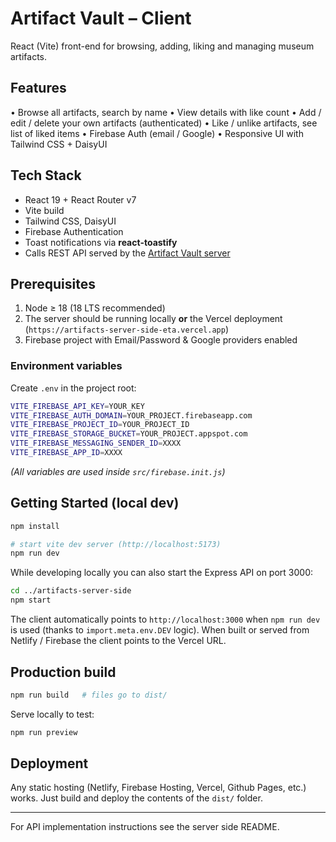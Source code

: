 # Artifact Vault – Client

React (Vite) front-end for browsing, adding, liking and managing museum artifacts.

## Features

• Browse all artifacts, search by name
• View details with like count
• Add / edit / delete your own artifacts (authenticated)
• Like / unlike artifacts, see list of liked items
• Firebase Auth (email / Google)
• Responsive UI with Tailwind CSS + DaisyUI

## Tech Stack

* React 19 + React Router v7
* Vite build
* Tailwind CSS, DaisyUI
* Firebase Authentication
* Toast notifications via **react-toastify**
* Calls REST API served by the [Artifact Vault server](../artifacts-server-side)

## Prerequisites

1. Node ≥ 18 (18 LTS recommended)
2. The server should be running locally **or** the Vercel deployment (`https://artifacts-server-side-eta.vercel.app`)
3. Firebase project with Email/Password & Google providers enabled

### Environment variables

Create `.env` in the project root:

```bash
VITE_FIREBASE_API_KEY=YOUR_KEY
VITE_FIREBASE_AUTH_DOMAIN=YOUR_PROJECT.firebaseapp.com
VITE_FIREBASE_PROJECT_ID=YOUR_PROJECT_ID
VITE_FIREBASE_STORAGE_BUCKET=YOUR_PROJECT.appspot.com
VITE_FIREBASE_MESSAGING_SENDER_ID=XXXX
VITE_FIREBASE_APP_ID=XXXX
```

*(All variables are used inside `src/firebase.init.js`)*

## Getting Started (local dev)

```bash
npm install

# start vite dev server (http://localhost:5173)
npm run dev
```

While developing locally you can also start the Express API on port 3000:

```bash
cd ../artifacts-server-side
npm start
```

The client automatically points to `http://localhost:3000` when `npm run dev` is used (thanks to `import.meta.env.DEV` logic). When built or served from Netlify / Firebase the client points to the Vercel URL.

## Production build

```bash
npm run build   # files go to dist/
```

Serve locally to test:

```bash
npm run preview
```

## Deployment

Any static hosting (Netlify, Firebase Hosting, Vercel, Github Pages, etc.) works. Just build and deploy the contents of the `dist/` folder.

---

For API implementation instructions see the server side README.
